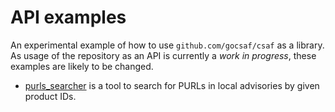 # API examples

An experimental example of how to use `github.com/gocsaf/csaf`
as a library.
As usage of the repository as an API is currently a _work in progress_,
these examples are likely to be changed.

* [purls_searcher](./purls_searcher/main.go) is a tool to search for PURLs in local advisories by given product IDs.
